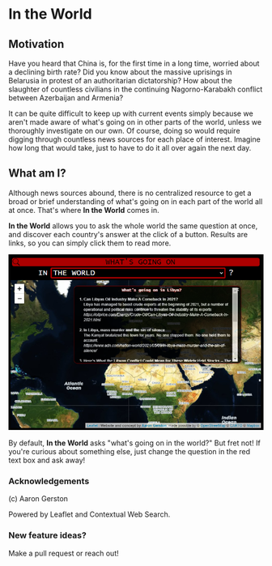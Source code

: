 # In the World

## Motivation

Have you heard that China is, for the first time in a long time, worried about a declining birth rate? Did you know about the massive uprisings in Belarusia in protest of an authoritarian dictatorship? How about the slaughter of countless civilians in the continuing Nagorno-Karabakh conflict between Azerbaijan and Armenia?

It can be quite difficult to keep up with current events simply because we aren't made aware of what's going on in other parts of the world, unless we thoroughly investigate on our own. Of course, doing so would require digging through countless news sources for each place of interest. Imagine how long that would take, just to have to do it all over again the next day.

## What am I?

Although news sources abound, there is no centralized resource to get a broad or brief understanding of what's going on in each part of the world all at once. That's where **In the World** comes in.

**In the World** allows you to ask the whole world the same question at once, and discover each country's answer at the click of a button. Results are links, so you can simply click them to read more.

![In the World screen shot](https://github.com/aarongerston/in_the_world/blob/main/example.png)

By default, **In the World** asks "what's going on in the world?" But fret not! If you're curious about something else, just change the question in the red text box and ask away!

### Acknowledgements

(c) Aaron Gerston

Powered by Leaflet and Contextual Web Search.

### New feature ideas?

Make a pull request or reach out!

